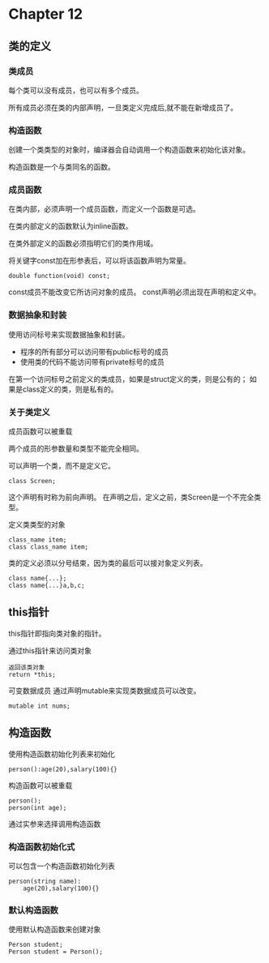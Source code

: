 # Chapter 12

## 类的定义

### 类成员

每个类可以没有成员，也可以有多个成员。

所有成员必须在类的内部声明，一旦类定义完成后,就不能在新增成员了。

### 构造函数

创建一个类类型的对象时，编译器会自动调用一个构造函数来初始化该对象。

构造函数是一个与类同名的函数。

### 成员函数

在类内部，必须声明一个成员函数，而定义一个函数是可选。

在类内部定义的函数默认为inline函数。

在类外部定义的函数必须指明它们的类作用域。

将关键字const加在形参表后，可以将该函数声明为常量。
```
double function(void) const;
```
const成员不能改变它所访问对象的成员。
const声明必须出现在声明和定义中。

### 数据抽象和封装

使用访问标号来实现数据抽象和封装。

+ 程序的所有部分可以访问带有public标号的成员
+ 使用类的代码不能访问带有private标号的成员

在第一个访问标号之前定义的类成员，如果是struct定义的类，则是公有的；
如果是class定义的类，则是私有的。

### 关于类定义

成员函数可以被重载

两个成员的形参数量和类型不能完全相同。

可以声明一个类，而不是定义它。
```
class Screen;
```

这个声明有时称为前向声明。
在声明之后，定义之前，类Screen是一个不完全类型。

定义类类型的对象
```
class_name item;
class class_name item;
```

类的定义必须以分号结束，因为类的最后可以接对象定义列表。
```
class name{...};
class name{...}a,b,c;
```

## this指针

this指针即指向类对象的指针。

通过this指针来访问类对象
```
返回该类对象
return *this;
```

可变数据成员
通过声明mutable来实现类数据成员可以改变。
```
mutable int nums;
```

## 构造函数

使用构造函数初始化列表来初始化
```
person():age(20),salary(100){}
```

构造函数可以被重载
```
person();
person(int age);
```
通过实参来选择调用构造函数

### 构造函数初始化式

可以包含一个构造函数初始化列表
```
person(string name):
	age(20),salary(100){}
```

### 默认构造函数

使用默认构造函数来创建对象
```
Person student;
Person student = Person();
```
